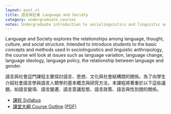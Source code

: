 ```yaml
---
layout: post_ct
title: 語言與社會 Language and Society
category: undergraduate_courses
notes: Undergraduate introduction to sociolinguistics and linguistic anthropology.
---
```



Language and Society explores the relationships among language, thought, culture, and social structure. Intended to introduce students to the basic concepts and methods used in sociolinguistics and linguistic anthropology, the course will look at issues such as language variation, language change, language ideology, language policy, the relationship between language and gender.

語言與社會這門課程主要探討語言、思想、文化與社會結構間的關係。為了向學生介紹社會語言學與語言人類學的基本概念與研究方法，本課程將著重於以下這些議題，如語言變項、語言變遷、語言意識型態、語言政策、語言與性別間的關係。

* [課程 Syllabus][syllabas]
* [課堂大綱 Course Outline][outline] [[PDF][pdf]]

[syllabas]:https://docs.google.com/document/d/1jGImt1OSpIezd3BlEoEmkLqObTYZabK2m1Kf1vLiZIE/pub
[outline]:https://docs.google.com/spreadsheet/pub?key=0AlIzY9pLiJVZdHd6dVduMm1QU2JIYzIyNGtwV3hIS3c&single=true&gid=0&output=html
[pdf]:https://docs.google.com/spreadsheet/pub?key=0AlIzY9pLiJVZdHd6dVduMm1QU2JIYzIyNGtwV3hIS3c&single=true&gid=0&output=pdf